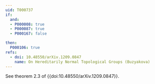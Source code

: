 ```yaml
---
uid: T000737
if:
  and:
  - P000008: true
  - P000087: true
  - P000167: false

then:
  P000106: true
refs:
  - doi: 10.48550/arXiv.1209.0847
    name: On Hereditarily Normal Topological Groups (Buzyakova)
---
```


See theorem 2.3 of {{doi:10.48550/arXiv.1209.0847}}.
